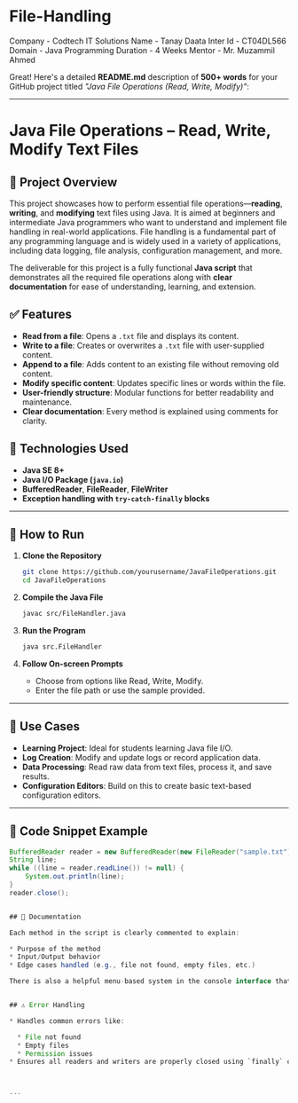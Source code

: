 # File-Handling
Company - Codtech IT Solutions
Name - Tanay Daata
Inter Id - CT04DL566
Domain - Java Programming
Duration - 4 Weeks
Mentor -  Mr. Muzammil Ahmed

Great! Here's a detailed **README.md** description of **500+ words** for your GitHub project titled *"Java File Operations (Read, Write, Modify)"*:

---

# Java File Operations – Read, Write, Modify Text Files

## 📄 Project Overview

This project showcases how to perform essential file operations—**reading**, **writing**, and **modifying** text files using Java. It is aimed at beginners and intermediate Java programmers who want to understand and implement file handling in real-world applications. File handling is a fundamental part of any programming language and is widely used in a variety of applications, including data logging, file analysis, configuration management, and more.

The deliverable for this project is a fully functional **Java script** that demonstrates all the required file operations along with **clear documentation** for ease of understanding, learning, and extension.


## ✅ Features

* **Read from a file**: Opens a `.txt` file and displays its content.
* **Write to a file**: Creates or overwrites a `.txt` file with user-supplied content.
* **Append to a file**: Adds content to an existing file without removing old content.
* **Modify specific content**: Updates specific lines or words within the file.
* **User-friendly structure**: Modular functions for better readability and maintenance.
* **Clear documentation**: Every method is explained using comments for clarity.

## 🔧 Technologies Used

* **Java SE 8+**
* **Java I/O Package (`java.io`)**
* **BufferedReader**, **FileReader**, **FileWriter**
* **Exception handling with `try-catch-finally` blocks**

---

## 🚀 How to Run

1. **Clone the Repository**

   ```bash
   git clone https://github.com/yourusername/JavaFileOperations.git
   cd JavaFileOperations
   ```

2. **Compile the Java File**

   ```bash
   javac src/FileHandler.java
   ```

3. **Run the Program**

   ```bash
   java src.FileHandler
   ```

4. **Follow On-screen Prompts**

   * Choose from options like Read, Write, Modify.
   * Enter the file path or use the sample provided.

---

## 🧠 Use Cases

* **Learning Project**: Ideal for students learning Java file I/O.
* **Log Creation**: Modify and update logs or record application data.
* **Data Processing**: Read raw data from text files, process it, and save results.
* **Configuration Editors**: Build on this to create basic text-based configuration editors.

---

## 📌 Code Snippet Example

```java
BufferedReader reader = new BufferedReader(new FileReader("sample.txt"));
String line;
while ((line = reader.readLine()) != null) {
    System.out.println(line);
}
reader.close();


## 📘 Documentation

Each method in the script is clearly commented to explain:

* Purpose of the method
* Input/Output behavior
* Edge cases handled (e.g., file not found, empty files, etc.)

There is also a helpful menu-based system in the console interface that guides users through operations with meaningful messages and prompts.


## ⚠️ Error Handling

* Handles common errors like:

  * File not found
  * Empty files
  * Permission issues
* Ensures all readers and writers are properly closed using `finally` or try-with-resources



---

